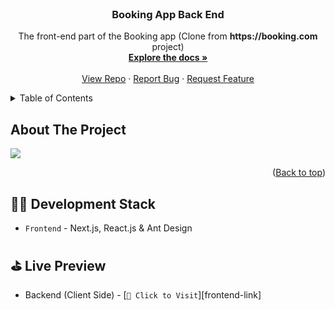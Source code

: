 <!-- PROJECT LOGO -->
<br />
<div align="center">
  <a href="https://github.com/dylan751/booking-app-back-end">
  </a>

<h3 align="center">Booking App Back End</h3>

  <p align="center">
    The front-end part of the Booking app (Clone from <b>https://booking.com</b> project)
    <br />
    <a href="https://github.com/dylan751/booking-app-front-end"><strong>Explore the docs »</strong></a>
    <br />
    <br />
    <a href="https://github.com/dylan751/booking-app-back-end">View Repo</a>
    ·
    <a href="https://github.com/dylan751/booking-app-back-end/issues">Report Bug</a>
    ·
    <a href="https://github.com/dylan751/booking-app-back-end/issues">Request Feature</a>
  </p>
</div>

<!-- TABLE OF CONTENTS -->
<details>
  <summary>Table of Contents</summary>
  <ol>
    <li>
      <a href="#about-the-project">About The Project</a>
      <ul>
        <li><a href="#built-with">Built With</a></li>
      </ul>
    </li>
    <li>
      <a href="#getting-started">Getting Started</a>
      <ul>
        <li><a href="#prerequisites">Prerequisites</a></li>
        <li><a href="#installation">Installation</a></li>
      </ul>
    </li>
    <li><a href="#usage">Usage</a></li>
    <li><a href="#roadmap">Roadmap</a></li>
    <li><a href="#contributing">Contributing</a></li>
    <li><a href="#contact">Contact</a></li>
    <li><a href="#acknowledgments">Acknowledgments</a></li>
  </ol>
</details>

<!-- ABOUT THE PROJECT -->

## About The Project


<img src="public/images/project-screenshot.png" />

<p align="right">(<a href="#readme-top">Back to top</a>)</p>

## 🧑‍💻 Development Stack

- `Frontend` - Next.js, React.js & Ant Design

## ⛳️ Live Preview

- Backend (Client Side) - [`🚀 Click to Visit`][frontend-link]

[Backend-link]: https://booking.com
